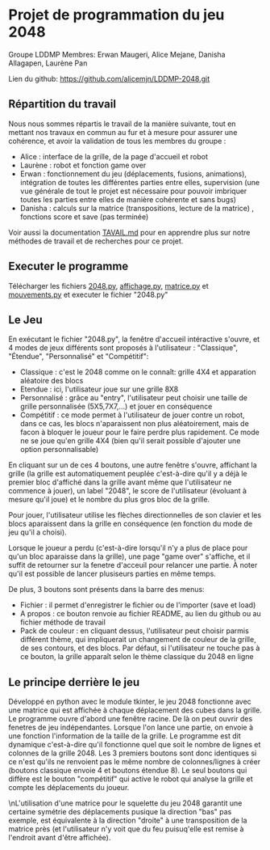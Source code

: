 # Projet de programmation du jeu 2048

Groupe LDDMP
Membres: Erwan Maugeri, Alice Mejane, Danisha Allagapen, Laurène Pan

Lien du github: https://github.com/alicemjn/LDDMP-2048.git <br/>

## Répartition du travail

Nous nous sommes répartis le travail de la manière suivante, tout en mettant nos travaux en commun au fur et à mesure pour assurer une cohérence, et avoir la validation de tous les membres du groupe :
* Alice : interface de la grille, de la page d'accueil et robot
* Laurène : robot et fonction game over
* Erwan : fonctionnement du jeu (déplacements, fusions, animations), intégration de toutes les différentes parties entre elles, supervision (une vue générale de tout le projet est nécessaire pour pouvoir imbriquer toutes les parties entre elles de manière cohérente et sans bugs)
* Danisha : calculs sur la matrice (transpositions, lecture de la matrice) , fonctions score et save (pas terminée)

Voir aussi la documentation [TAVAIL.md](./TRAVAIL.md) pour en apprendre plus sur notre méthodes de travail et de recherches pour ce projet.

## Executer le programme

Télécharger les fichiers [2048.py](./2048.py), [affichage.py](./affichage.py), [matrice.py](./matrice.py) et [mouvements.py](./mouvements.py) et executer le fichier "2048.py"

## Le Jeu

En exécutant le fichier "2048.py", la fenêtre d'accueil intéractive s'ouvre, et 4 modes de jeux différents sont proposés à l'utilisateur : "Classique", "Étendue", "Personnalisé" et "Compétitif":
* Classique : c'est le 2048 comme on le connaît: grille 4X4 et apparation aléatoire des blocs
* Etendue : ici, l'utilisateur joue sur une grille 8X8
* Personnalisé : grâce au "entry", l'utilisateur peut choisir une taille de grille personnalisée (5X5,7X7,...) et jouer en conséquence
* Compétitif : ce mode permet à l'utilisateur de jouer contre un robot, dans ce cas, les blocs n'aparaissent non plus aléatoirement, mais de facon à bloquer le joueur pour le faire perdre plus rapidement. Ce mode ne se joue qu'en grille 4X4 (bien qu'il serait possible d'ajouter une option personnalisable)

En cliquant sur un de ces 4 boutons, une autre fenêtre s'ouvre, affichant la grille (la grille est automatiquement peuplée c'est-à-dire qu'il y a déjà le premier bloc d'affiché dans la grille avant même que l'utilisateur ne commence à jouer), un label "2048", le score de l'utilisateur (évoluant à mesure qu'il joue) et le nombre du plus gros bloc de la grille.

Pour jouer, l'utilisateur utilise les flèches directionnelles de son clavier et les blocs aparaissent dans la grille en conséquence (en fonction du mode de jeu qu'il a choisi).

Lorsque le joueur a perdu (c'est-à-dire lorsqu'il n'y a plus de place pour qu'un bloc aparaisse dans la grille), une page "game over" s'affiche, et il suffit de retourner sur la fenetre d'acceuil pour relancer une partie. À noter qu'il est possible de lancer plusiseurs parties en même temps.

De plus, 3 boutons sont présents dans la barre des menus:
* Fichier : il permet d'enregistrer le fichier ou de l'importer (save et load)
* A propos : ce bouton renvoie au fichier README, au lien du github ou au fichier méthode de travail
* Pack de couleur : en cliquant dessus, l'utilisateur peut choisir parmis différent thème, qui impliquerait un changement de couleur de la grille, de ses contours, et des blocs. Par défaut, si l'utilisateur ne touche pas à ce bouton, la grille apparaît selon le thème classique du 2048 en ligne

## Le principe derrière le jeu

Développé en python avec le module tkinter, le jeu 2048 fonctionne avec une matrice qui est affichée à chaque déplacement des cubes dans la grille. Le programme ouvre d'abord une fenêtre racine. De là on peut ouvrir des fenetres de jeu indépendantes. Lorsque l'on lance une partie, on envoie à une fonction l'information de la taille de la grille. Le programme est dit dynamique c'est-à-dire qu'il fonctionne quel que soit le nombre de lignes et colonnes de la grille 2048. Les 3 premiers boutons sont donc identiques si ce n'est qu'ils ne renvoient pas le même nombre de colonnes/lignes à créer (boutons classique envoie 4 et boutons étendue 8). Le seul boutons qui diffère est le bouton "compétitif" qui active le robot qui analyse la grille et compte les déplacements du joueur.

>
\nL'utilisation d'une matrice pour le squelette du jeu 2048 garantit une certaine symétrie des déplacements pusique la direction "bas" pas exemple, est équivalente à la direction "droite" à une transposition de la matrice près (et l'utilisateur n'y voit que du feu puisuq'elle est remise à l'endroit avant d'être affichée).
